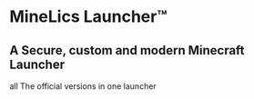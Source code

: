 # **MineLics Launcher™**

## A Secure, custom and modern Minecraft Launcher

all The official versions in one launcher
